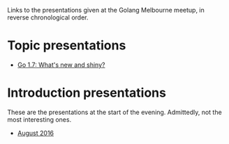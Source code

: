Links to the presentations given at the Golang Melbourne meetup, in reverse chronological order.

# Topic presentations

* [Go 1.7: What's new and shiny?](https://speakerdeck.com/golangmelbourne/go-1-dot-7-whats-new-and-shiny)

# Introduction presentations

These are the presentations at the start of the evening. Admittedly, not the most interesting ones.

* [August 2016](https://speakerdeck.com/golangmelbourne/august-2016-meetup)

